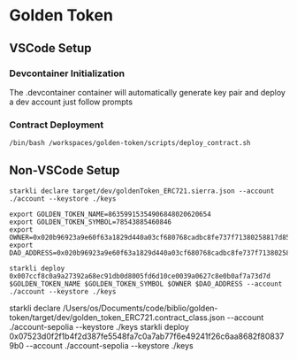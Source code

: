 # Golden Token

## VSCode Setup

### Devcontainer Initialization

The .devcontainer container will automatically generate key pair and deploy a dev account just follow prompts

### Contract Deployment

```bash
/bin/bash /workspaces/golden-token/scripts/deploy_contract.sh
```

## Non-VSCode Setup

```console
starkli declare target/dev/goldenToken_ERC721.sierra.json --account ./account --keystore ./keys

export GOLDEN_TOKEN_NAME=86359915354906848020620654
export GOLDEN_TOKEN_SYMBOL=78543885460846
export OWNER=0x020b96923a9e60f63a1829d440a03cf680768cadbc8fe737f71380258817d85b
export DAO_ADDRESS=0x020b96923a9e60f63a1829d440a03cf680768cadbc8fe737f71380258817d85b

starkli deploy 0x007ccf8c0a9a27392a68ec91db0d8005fd6d10ce0039a0627c8e0b0af7a73d7d $GOLDEN_TOKEN_NAME $GOLDEN_TOKEN_SYMBOL $OWNER $DAO_ADDRESS --account ./account --keystore ./keys
```

starkli declare /Users/os/Documents/code/biblio/golden-token/target/dev/golden_token_ERC721.contract_class.json --account ./account-sepolia --keystore ./keys
starkli deploy 0x07523d0f2f1b4f2d387fe5548fa7c0a7ab77f6e49241f26c6aa8682f808379b0 --account ./account-sepolia --keystore ./keys
